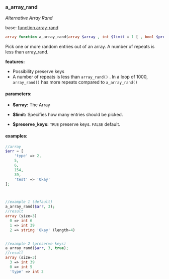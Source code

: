 ### a_array_rand

*Alternative Array Rand*

base: [function.array-rand](http://php.net/manual/function.array-rand.php)

```php
array function a_array_rand(array $array , int $limit = 1 [ , bool $preserve_keys = false ] )
```

Pick one or more random entries out of an array. A number of repeats is less than array_rand.

**features:**

- Possibility preserve keys
- A number of repeats is less than `array_rand()` . In a loop of 1000, `array_rand()` has more repeats compared to `a_array_rand()`


#### parameters:
- **$array:** The Array

- **$limit:** Specifies how many entries should be picked.

- **$preserve_keys:** `TRUE` preserve keys. `FALSE` default.

#### examples:
```php
//array
$arr = [
	'type' => 2,
	5,
	6,
	154,
	39,
	'test' => 'Okay'
];



//example 1 (default)
a_array_rand($arr, 3);
//result
array (size=3)
  0 => int 6
  1 => int 39
  2 => string 'Okay' (length=4)


//example 2 (preserve keys)
a_array_rand($arr, 3, true);
//result
array (size=3)
  3 => int 39
  0 => int 5
  'type' => int 2
```
